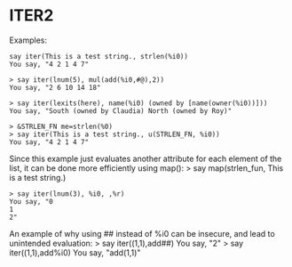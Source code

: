 # ITER2
  Examples:
```
say iter(This is a test string., strlen(%i0))
You say, "4 2 1 4 7"
```

    > say iter(lnum(5), mul(add(%i0,#@),2))
    You say, "2 6 10 14 18"

    > say iter(lexits(here), name(%i0) (owned by [name(owner(%i0))]))
    You say, "South (owned by Claudia) North (owned by Roy)"

    > &STRLEN_FN me=strlen(%0)
    > say iter(This is a test string., u(STRLEN_FN, %i0))
    You say, "4 2 1 4 7"

  Since this example just evaluates another attribute for each element of the list, it can be done more efficiently using map():
    > say map(strlen_fun, This is a test string.)

    > say iter(lnum(3), %i0, ,%r)
    You say, "0
    1
    2"

  An example of why using ## instead of %i0 can be insecure, and lead to unintended evaluation:
    > say iter((1\,1),add##)
    You say, "2"
    > say iter((1\,1),add%i0)
    You say, "add(1,1)"

